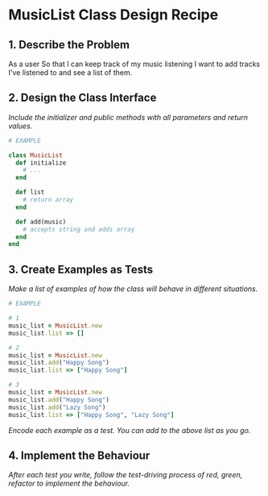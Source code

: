 # MusicList Class Design Recipe

## 1. Describe the Problem

As a user
So that I can keep track of my music listening
I want to add tracks I've listened to and see a list of them.

## 2. Design the Class Interface

_Include the initializer and public methods with all parameters and return values._

```ruby
# EXAMPLE

class MusicList
  def initialize
    # ...
  end

  def list
    # return array
  end

  def add(music)
    # accepts string and adds array
  end
end
```

## 3. Create Examples as Tests

_Make a list of examples of how the class will behave in different situations._

```ruby
# EXAMPLE

# 1
music_list = MusicList.new
music_list.list => []

# 2
music_list = MusicList.new
music_list.add("Happy Song")
music_list.list => ["Happy Song"]

# 3
music_list = MusicList.new
music_list.add("Happy Song")
music_list.add("Lazy Song")
music_list.list => ["Happy Song", "Lazy Song"]
```

_Encode each example as a test. You can add to the above list as you go._

## 4. Implement the Behaviour

_After each test you write, follow the test-driving process of red, green, refactor to implement the behaviour._


